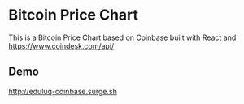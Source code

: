 # Bitcoin Price Chart

This is a Bitcoin Price Chart based on [Coinbase](https://www.coinbase.com/charts) built with React and https://www.coindesk.com/api/

## Demo
http://eduluq-coinbase.surge.sh
